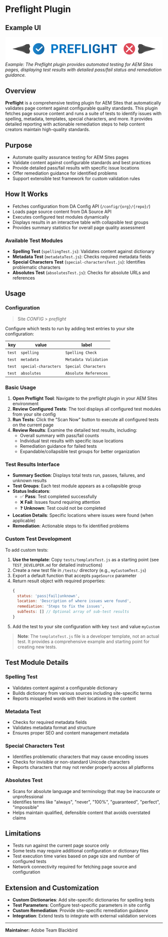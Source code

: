 # Preflight Plugin

## Example UI

![Preflight Logo](preflight-logo.svg)
*Example: The Preflight plugin provides automated testing for AEM Sites pages, displaying test results with detailed pass/fail status and remediation guidance.*

## Overview

**Preflight** is a comprehensive testing plugin for AEM Sites that automatically validates page content against configurable quality standards. This plugin fetches page source content and runs a suite of tests to identify issues with spelling, metadata, templates, special characters, and more. It provides detailed reporting with actionable remediation steps to help content creators maintain high-quality standards.

## Purpose

- Automate quality assurance testing for AEM Sites pages
- Validate content against configurable standards and best practices  
- Provide detailed pass/fail results with specific issue locations
- Offer remediation guidance for identified problems
- Support extensible test framework for custom validation rules

## How It Works

- Fetches configuration from DA Config API (`/config/{org}/{repo}/`)
- Loads page source content from DA Source API 
- Executes configured test modules dynamically
- Displays results in an interactive table with collapsible test groups
- Provides summary statistics for overall page quality assessment

### Available Test Modules

- **Spelling Test** (`spellingTest.js`): Validates content against dictionary
- **Metadata Test** (`metadataTest.js`): Checks required metadata fields
- **Special Characters Test** (`special-charactersTest.js`): Identifies problematic characters
- **Absolutes Test** (`absolutesTest.js`): Checks for absolute URLs and references

## Usage

### Configuration

> Site _CONFIG_ > _preflight_

Configure which tests to run by adding test entries to your site configuration:

| key | value | label |
| --- | ----- | ----- |
| `test` | `spelling` | `Spelling Check` |
| `test` | `metadata` | `Metadata Validation` |
| `test` | `special-characters` | `Special Characters` |
| `test` | `absolutes` | `Absolute References` |

### Basic Usage

1. **Open Preflight Tool**: Navigate to the preflight plugin in your AEM Sites environment
2. **Review Configured Tests**: The tool displays all configured test modules from your site config
3. **Run Tests**: Click the "Scan Now" button to execute all configured tests on the current page
4. **Review Results**: Examine the detailed test results, including:
   - Overall summary with pass/fail counts
   - Individual test results with specific issue locations
   - Remediation guidance for failed tests
   - Expandable/collapsible test groups for better organization

### Test Results Interface

- **Summary Section**: Displays total tests run, passes, failures, and unknown results
- **Test Groups**: Each test module appears as a collapsible group
- **Status Indicators**: 
  - ✅ **Pass**: Test completed successfully
  - ❌ **Fail**: Issues found requiring attention
  - ❓ **Unknown**: Test could not be completed
- **Location Details**: Specific locations where issues were found (when applicable)
- **Remediation**: Actionable steps to fix identified problems

### Custom Test Development

To add custom tests:

1. **Use the template**: Copy `tests/templateTest.js` as a starting point (see `TEST_DEVELOPER.md` for detailed instructions)
2. Create a new test file in `/tests/` directory (e.g., `myCustomTest.js`)
3. Export a default function that accepts `pageSource` parameter
4. Return result object with required properties:
   ```javascript
   {
     status: 'pass|fail|unknown',
     location: 'Description of where issues were found',
     remediation: 'Steps to fix the issues',
     subTests: [] // Optional array of sub-test results
   }
   ```
5. Add the test to your site configuration with key `test` and value `myCustom`

> **Note**: The `templateTest.js` file is a developer template, not an actual test. It provides a comprehensive example and starting point for creating new tests.

## Test Module Details

### Spelling Test
- Validates content against a configurable dictionary
- Builds dictionary from various sources including site-specific terms
- Reports misspelled words with their locations in the content

### Metadata Test  
- Checks for required metadata fields
- Validates metadata format and structure
- Ensures proper SEO and content management metadata

### Special Characters Test
- Identifies problematic characters that may cause encoding issues
- Checks for invisible or non-standard Unicode characters
- Reports characters that may not render properly across all platforms

### Absolutes Test
- Scans for absolute language and terminology that may be inaccurate or unprofessional
- Identifies terms like "always", "never", "100%", "guaranteed", "perfect", "impossible"
- Helps maintain qualified, defensible content that avoids overstated claims

## Limitations

- Tests run against the current page source only
- Some tests may require additional configuration or dictionary files
- Test execution time varies based on page size and number of configured tests
- Network connectivity required for fetching page source and configuration

## Extension and Customization

- **Custom Dictionaries**: Add site-specific dictionaries for spelling tests
- **Test Parameters**: Configure test-specific parameters in site config
- **Custom Remediation**: Provide site-specific remediation guidance
- **Integration**: Extend tests to integrate with external validation services

---

**Maintainer:** Adobe Team Blackbird
